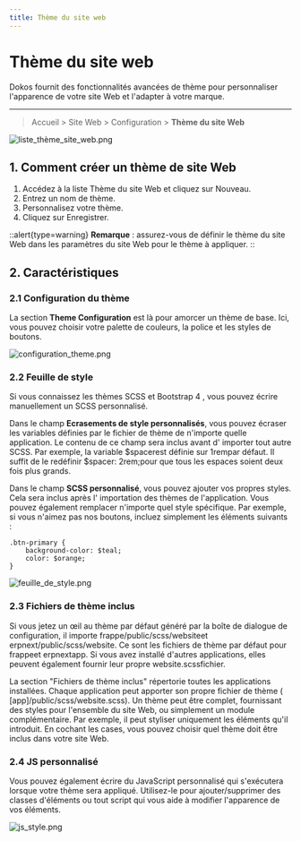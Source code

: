 ```yaml
---
title: Thème du site web
---
```


# Thème du site web

Dokos fournit des fonctionnalités avancées de thème pour personnaliser l'apparence de votre site Web et l'adapter à votre marque.

---

> Accueil > Site Web > Configuration > **Thème du site Web**

![liste_thème_site_web.png](/projects/website-theme/liste_thème_site_web.png)

## 1. Comment créer un thème de site Web 

1. Accédez à la liste Thème du site Web et cliquez sur Nouveau.
2. Entrez un nom de thème.
3. Personnalisez votre thème.
4. Cliquez sur Enregistrer.

::alert{type=warning}
**Remarque** : assurez-vous de définir le thème du site Web dans les paramètres du site Web pour le thème à appliquer.
::

## 2. Caractéristiques

### 2.1 Configuration du thème

La section **Theme Configuration** est là pour amorcer un thème de base. Ici, vous pouvez choisir votre palette de couleurs, la police et les styles de boutons.

![configuration_theme.png](/projects/website-theme/configuration_theme.png)

### 2.2 Feuille de style

Si vous connaissez les thèmes SCSS et Bootstrap 4 , vous pouvez écrire manuellement un SCSS personnalisé.

Dans le champ **Ecrasements de style personnalisés**, vous pouvez écraser les variables définies par le fichier de thème de n'importe quelle application. Le contenu de ce champ sera inclus avant d' importer tout autre SCSS. Par exemple, la variable $spacerest définie sur 1rempar défaut. Il suffit de le redéfinir $spacer: 2rem;pour que tous les espaces soient deux fois plus grands.

Dans le champ **SCSS personnalisé**, vous pouvez ajouter vos propres styles. Cela sera inclus après l' importation des thèmes de l'application. Vous pouvez également remplacer n'importe quel style spécifique. Par exemple, si vous n'aimez pas nos boutons, incluez simplement les éléments suivants :

`````
.btn-primary {
    background-color: $teal;
    color: $orange;
}
`````
![feuille_de_style.png](/projects/website-theme/feuille_de_style.png)

### 2.3 Fichiers de thème inclus

Si vous jetez un œil au thème par défaut généré par la boîte de dialogue de configuration, il importe frappe/public/scss/websiteet erpnext/public/scss/website. Ce sont les fichiers de thème par défaut pour frappeet erpnextapp. Si vous avez installé d'autres applications, elles peuvent également fournir leur propre website.scssfichier.

La section "Fichiers de thème inclus" répertorie toutes les applications installées. Chaque application peut apporter son propre fichier de thème ( [app]/public/scss/website.scss). Un thème peut être complet, fournissant des styles pour l'ensemble du site Web, ou simplement un module complémentaire. Par exemple, il peut styliser uniquement les éléments qu'il introduit. En cochant les cases, vous pouvez choisir quel thème doit être inclus dans votre site Web.

### 2.4 JS personnalisé

Vous pouvez également écrire du JavaScript personnalisé qui s'exécutera lorsque votre thème sera appliqué. Utilisez-le pour ajouter/supprimer des classes d'éléments ou tout script qui vous aide à modifier l'apparence de vos éléments.

![js_style.png](/projects/website-theme/js_style.png)